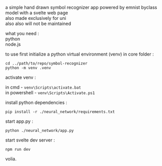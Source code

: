 a simple hand drawn symbol recognizer app powered by emnist byclass model with a svelte web page  
also made exclusively for uni  
also also will not be maintained  


what you need :  
python  
node.js  


to use first initialize a python virtual environment (venv) in core folder :  

`cd ../path/to/repo/symbol-recognizer`  
`python -m venv .venv`  


activate venv :

in cmd - `venv\Scripts\activate.bat`  
in powershell - `venv\Scripts\Activate.ps1`


install python dependencies :

`pip install -r ./neural_network/requirements.txt`


start app.py :

`python ./neural_network/app.py`


start svelte dev server :

`npm run dev`


volia.
